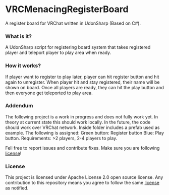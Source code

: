 # VRCMenacingRegisterBoard
 A register board for VRChat written in UdonSharp (Based on C#).
 
### What is it?
 
A UdonSharp script for registering board system that takes registered player and teleport player to play area when ready.

### How it works?
 
If player want to register to play later, player can hit register button and hit again to unregister. When player hit and stay registered, their name will be shown on board. Once all players are ready, they can hit the play button and then everyone get teleported to play area.

### Addendum

The following project is a work in progress and does not fully work yet. In theory at current state this should work locally. In the future, the code should work over VRChat network. Inside folder includes a prefab used as example. The following is assigned:
Green button: Register button
Blue: Play button.
Requirements: >2 players, 2-4 players to play.

Fell free to report issues and contribute fixes. Make sure you are following [license](LICENSE)!

### License

This project is licensed under Apache License 2.0 open source license. Any contribution to this repository means you agree to follow the same [license](LICENSE) as notified.

